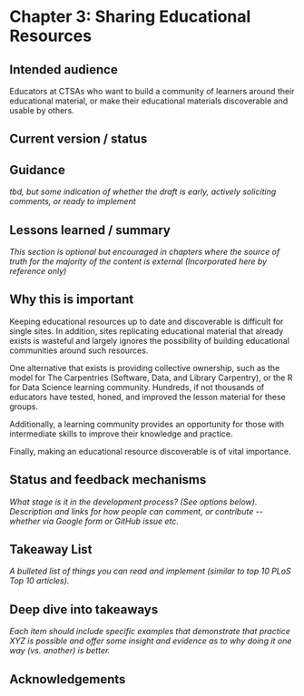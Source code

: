 # Chapter 3: Sharing Educational Resources

## Intended audience	

Educators at CTSAs who want to build a community of learners around their educational material, or make their educational materials discoverable and usable by others.

## Current version / status	



## Guidance 

*tbd, but some indication of whether the draft is early, actively soliciting comments, or ready to implement*

## Lessons learned / summary	

*This section is optional but encouraged in chapters where the source of truth for the majority of the content is external (Incorporated here by reference only)*

## Why this is important	

Keeping educational resources up to date and discoverable is difficult for single sites. In addition, sites replicating educational material that already exists is wasteful and largely ignores the possibility of building educational communities around such resources.

One alternative that exists is providing collective ownership, such as the model for The Carpentries (Software, Data, and Library Carpentry), or the R for Data Science learning community. Hundreds, if not thousands of educators have tested, honed, and improved the lesson material for these groups. 

Additionally, a learning community provides an opportunity for those with intermediate skills to improve their knowledge and practice. 

Finally, making an educational resource discoverable is of vital importance.

## Status and feedback mechanisms	

*What stage is it in the development process? (See options below). Description and links for how people can comment, or contribute -- whether via Google form or GitHub issue etc.*

## Takeaway List	

*A bulleted list of things you can read and implement (similar to top 10 PLoS Top 10 articles).*



## Deep dive into takeaways	

*Each item should include specific examples that demonstrate that practice XYZ is possible and offer some insight and evidence as to why doing it one way (vs. another) is better.*

## Acknowledgements

